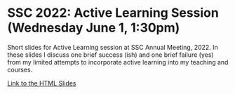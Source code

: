 # SSC 2022: Active Learning Session (Wednesday June 1, 1:30pm)

Short slides for Active Learning session at SSC Annual Meeting, 2022.
In these slides I discuss one brief success (ish) and one brief failure 
(yes) from my limited attempts to incorporate active learning into
my teaching and courses.

[Link to the HTML Slides](index.html)
